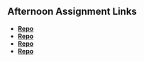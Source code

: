 ## Afternoon Assignment Links

* **[Repo](https://github.com/zbarnes32/<ASSIGNMENT_REPO>)**
* **[Repo](https://github.com/zbarnes32/<ASSIGNMENT_REPO>)**
* **[Repo](https://github.com/zbarnes32/<ASSIGNMENT_REPO>)**
* **[Repo](https://github.com/zbarnes32/<ASSIGNMENT_REPO>)**
